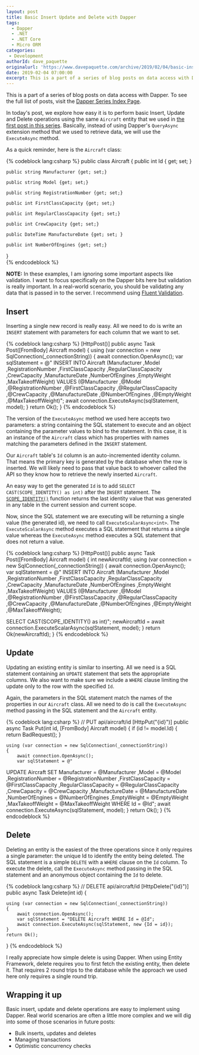 ```yaml
---
layout: post
title: Basic Insert Update and Delete with Dapper
tags:
  - Dapper
  - .NET 
  - .NET Core
  - Micro ORM
categories:
 - Development
authorId: dave_paquette
originalurl: 'https://www.davepaquette.com/archive/2019/02/04/basic-insert-update-delete-with-dapper.aspx'
date: 2019-02-04 07:00:00
excerpt: This is a part of a series of blog posts on data access with Dapper. In today's post, we explore how easy it is to perform basic Insert, Update and Delete operations.
---
```

This is a part of a series of blog posts on data access with Dapper. To see the full list of posts, visit the [Dapper Series Index Page](https://www.davepaquette.com/archive/2018/01/21/exploring-dapper-series.aspx).
  
In today's post, we explore how easy it is to perform basic Insert, Update and Delete operations using the same `Aircraft` entity that we used in [the first post in this series](https://www.davepaquette.com/archive/2018/01/22/loading-an-object-graph-with-dapper.aspx). Basically, instead of using Dapper's `QueryAsync` extension method that we used to retrieve data, we will use the `ExecuteAsync` method.

As a quick reminder, here is the `Aircraft` class:

{% codeblock lang:csharp %}
public class Aircraft 
{
    public int Id { get; set; }

    public string Manufacturer {get; set;}

    public string Model {get; set;}

    public string RegistrationNumber {get; set;}

    public int FirstClassCapacity {get; set;}

    public int RegularClassCapacity {get; set;}

    public int CrewCapacity {get; set;}

    public DateTime ManufactureDate {get; set; }

    public int NumberOfEngines {get; set;}
}   
{% endcodeblock %}

**NOTE:** In these examples, I am ignoring some important aspects like validation. I want to focus specifically on the Dapper bits here but validation is really important. In a real-world scenario, you should be validating any data that is passed in to the server. I recommend using [Fluent Validation](https://fluentvalidation.net/).

## Insert
Inserting a single new record is really easy. All we need to do is write an `INSERT` statement with parameters for each column that we want to set. 

{% codeblock lang:csharp %}
[HttpPost()]
public async Task<IActionResult> Post([FromBody] Aircraft model)
{
    using (var connection = new SqlConnection(_connectionString))
    {
        await connection.OpenAsync();
        var sqlStatement = @"
INSERT INTO Aircraft 
(Manufacturer
,Model
,RegistrationNumber
,FirstClassCapacity
,RegularClassCapacity
,CrewCapacity
,ManufactureDate
,NumberOfEngines
,EmptyWeight
,MaxTakeoffWeight)
VALUES (@Manufacturer
,@Model
,@RegistrationNumber
,@FirstClassCapacity
,@RegularClassCapacity
,@CrewCapacity
,@ManufactureDate
,@NumberOfEngines
,@EmptyWeight
,@MaxTakeoffWeight)";
        await connection.ExecuteAsync(sqlStatement, model);
    }
    return Ok();
}
{% endcodeblock %}

The version of the `ExecuteAsync` method we used here accepts two parameters: a string containing the SQL statement to execute and an object containing the parameter values to bind to the statement. In this case, it is an instance of the `Aircraft` class which has properties with names matching the parameters defined in the `INSERT` statement.

Our `Aircraft` table's `Id` column is an auto-incremented identity column. That means the primary key is generated by the database when the row is inserted. We will likely need to pass that value back to whoever called the API so they know how to retrieve the newly inserted `Aircraft`.

An easy way to get the generated `Id` is to add `SELECT CAST(SCOPE_IDENTITY() as int)` after the `INSERT` statement. The [`SCOPE_IDENTITY()`](https://docs.microsoft.com/en-us/sql/t-sql/functions/scope-identity-transact-sql?view=sql-server-2017) function returns the last identity value that was generated in any table in the current session and current scope. 

Now, since the SQL statement we are executing will be returning a single value (the generated id), we need to call `ExecuteScalarAsync<int>`. The `ExecuteScalarAsync` method executes a SQL statement that returns a single value whereas the `ExecuteAsync` method executes a SQL statement that does not return a value.

{% codeblock lang:csharp %}
[HttpPost()]
public async Task<IActionResult> Post([FromBody] Aircraft model)
{
    int newAircraftId;
    using (var connection = new SqlConnection(_connectionString))
    {
        await connection.OpenAsync();
        var sqlStatement = @"
INSERT INTO Aircraft 
(Manufacturer
,Model
,RegistrationNumber
,FirstClassCapacity
,RegularClassCapacity
,CrewCapacity
,ManufactureDate
,NumberOfEngines
,EmptyWeight
,MaxTakeoffWeight)
VALUES (@Manufacturer
,@Model
,@RegistrationNumber
,@FirstClassCapacity
,@RegularClassCapacity
,@CrewCapacity
,@ManufactureDate
,@NumberOfEngines
,@EmptyWeight
,@MaxTakeoffWeight);

SELECT CAST(SCOPE_IDENTITY() as int)";
        newAircraftId = await connection.ExecuteScalarAsync<int>(sqlStatement, model);
    }
    return Ok(newAircraftId);
}
{% endcodeblock %}

## Update
Updating an existing entity is similar to inserting. All we need is a SQL statement containing an `UPDATE` statement that sets the appropriate columns. We also want to make sure we include a `WHERE` clause limiting the update only to the row with the specified `Id`.

Again, the parameters in the SQL statement match the names of the properties in our `Aircraft` class. All we need to do is call the `ExecuteAsync` method passing in the SQL statement and the `Aircraft` entity.

{% codeblock lang:csharp %}
// PUT api/aircraft/id
[HttpPut("{id}")]
public async Task<IActionResult> Put(int id, [FromBody] Aircraft model)
{
    if (id != model.Id) 
    {
        return BadRequest();
    }

    using (var connection = new SqlConnection(_connectionString))
    {
        await connection.OpenAsync();
        var sqlStatement = @"
UPDATE Aircraft 
SET  Manufacturer = @Manufacturer
,Model = @Model
,RegistrationNumber = @RegistrationNumber 
,FirstClassCapacity = @FirstClassCapacity
,RegularClassCapacity = @RegularClassCapacity
,CrewCapacity = @CrewCapacity
,ManufactureDate = @ManufactureDate
,NumberOfEngines = @NumberOfEngines
,EmptyWeight = @EmptyWeight
,MaxTakeoffWeight = @MaxTakeoffWeight
WHERE Id = @Id";
        await connection.ExecuteAsync(sqlStatement, model);
    }
    return Ok();
}
{% endcodeblock %}

## Delete

Deleting an entity is the easiest of the three operations since it only requires a single parameter: the unique Id to identify the entity being deleted. The SQL statement is a simple `DELETE` with a `WHERE` clause on the `Id` column. To execute the delete, call the `ExecuteAsync` method passing in the SQL statement and an anonymous object containing the `Id` to delete.

{% codeblock lang:csharp %}
// DELETE api/aircraft/id
[HttpDelete("{id}")]
public async Task<IActionResult> Delete(int id)
{

    using (var connection = new SqlConnection(_connectionString))
    {
        await connection.OpenAsync();
        var sqlStatement = "DELETE Aircraft WHERE Id = @Id";
        await connection.ExecuteAsync(sqlStatement, new {Id = id});
    }
    return Ok();
}
{% endcodeblock %}

I really appreciate how simple delete is using Dapper. When using Entity Framework, delete requires you to first fetch the existing entity, then delete it. That requires 2 round trips to the database while the approach we used here only requires a single round trip.

## Wrapping it up
Basic insert, update and delete operations are easy to implement using Dapper. Real world scenarios are often a little more complex and we will dig into some of those scenarios in future posts:
- Bulk inserts, updates and deletes
- Managing transactions
- Optimistic concurrency checks
